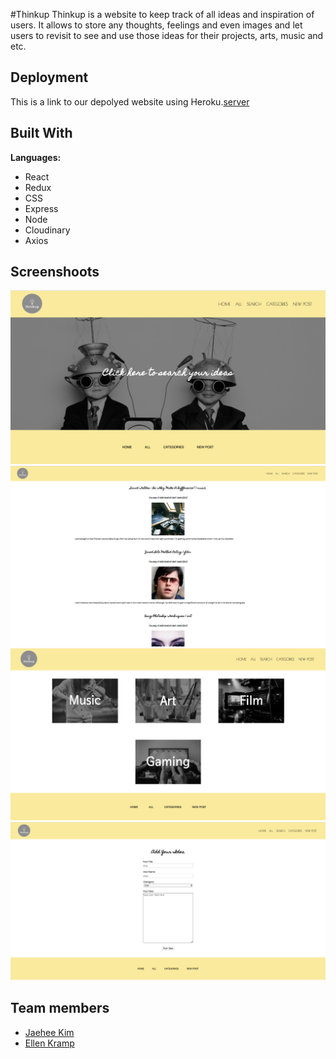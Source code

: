 #Thinkup
Thinkup is a website to keep track of all ideas and inspiration of users. It allows to store any thoughts, feelings and even images and let users to revisit to see and use those ideas for their projects, arts, music and etc.

## Deployment
This is a link to our depolyed website using Heroku.[server]

## Built With
**Languages:**
* React
* Redux
* CSS
* Express
* Node
* Cloudinary
* Axios

## Screenshoots
![Homepage](public/images/homepage.png)
![All](public/images/all.png)
![Category](public/images/category.png)
![New](public/images/new.png)

## Team members 
* [Jaehee Kim](https://github.com/jaeheekim051510)
* [Ellen Kramp](https://github.com/ellenkramp)

[server]: https://app-thinkup.herokuapp.com/#/
